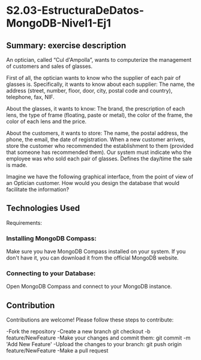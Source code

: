 # S2.03-EstructuraDeDatos-MongoDB-Nivel1-Ej1

## Summary: exercise description

An optician, called “Cul d'Ampolla”, wants to computerize the management of customers and sales of glasses.

First of all, the optician wants to know who the supplier of each pair of glasses is. Specifically, it wants to know about each supplier: The name, the address (street, number, floor, door, city, postal code and country), telephone, fax, NIF.

About the glasses, it wants to know: The brand, the prescription of each lens, the type of frame (floating, paste or metal), the color of the frame, the color of each lens and the price.

About the customers, it wants to store: The name, the postal address, the phone, the email, the date of registration.
When a new customer arrives, store the customer who recommended the establishment to them (provided that someone has recommended them).
Our system must indicate who the employee was who sold each pair of glasses. Defines the day/time the sale is made.

Imagine we have the following graphical interface, from the point of view of an Optician customer. How would you design the database that would facilitate the information?

## Technologies Used

Requirements: 
### Installing MongoDB Compass:
Make sure you have MongoDB Compass installed on your system. If you don't have it, you can download it from the official MongoDB website.
### Connecting to your Database:
Open MongoDB Compass and connect to your MongoDB instance.

## Contribution
Contributions are welcome! Please follow these steps to contribute:

-Fork the repository -Create a new branch git checkout -b feature/NewFeature -Make your changes and commit them: git commit -m 'Add New Feature' -Upload the changes to your branch: git push origin feature/NewFeature -Make a pull request
